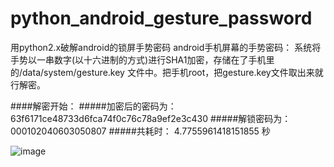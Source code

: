 # python_android_gesture_password
用python2.x破解android的锁屏手势密码
android手机屏幕的手势密码：
系统将手势以一串数字(以十六进制的方式)进行SHA1加密，存储在了手机里的/data/system/gesture.key 文件中。把手机root，把gesture.key文件取出来就行解密。

####解密开始：
#####加密后的密码为：63f6171ce48733d6fca74f0c76c78a9ef2e3c430
#####解锁密码为： 000102040603050807
#####共耗时： 4.7755961418151855 秒

![image](https://github.com/Tim9Liu9/python_android_gesture_password/blob/master/gesture_jpg.png)
